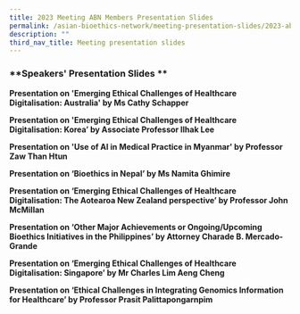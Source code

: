 ```yaml
---
title: 2023 Meeting ABN Members Presentation Slides
permalink: /asian-bioethics-network/meeting-presentation-slides/2023-abn/
description: ""
third_nav_title: Meeting presentation slides
---
```

### **Speakers' Presentation Slides **

**Presentation on 'Emerging Ethical Challenges of Healthcare Digitalisation: Australia' by Ms Cathy Schapper**

**Presentation on 'Emerging Ethical Challenges of Healthcare Digitalisation: Korea’ by Associate Professor Ilhak Lee**

**Presentation on 'Use of AI in Medical Practice in Myanmar' by Professor Zaw Than Htun**

**Presentation on ‘Bioethics in Nepal’ by Ms Namita Ghimire**

**Presentation on ‘Emerging Ethical Challenges of Healthcare Digitalisation: The Aotearoa New Zealand perspective’ by Professor John McMillan**

**Presentation on ‘Other Major Achievements or Ongoing/Upcoming Bioethics Initiatives in the Philippines’ by Attorney Charade B. Mercado-Grande**

**Presentation on ‘Emerging Ethical Challenges of Healthcare Digitalisation: Singapore’ by Mr Charles Lim Aeng Cheng**

**Presentation on ‘Ethical Challenges in Integrating Genomics Information for Healthcare’ by Professor Prasit Palittapongarnpim**